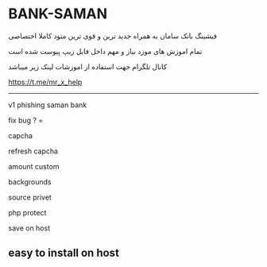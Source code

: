 # BANK-SAMAN
فیشینگ بانک سامان به همراه جدید ترین و قوی ترین متود کاملا اختصاصی


تمام اموزش های موزد نیاز و مهم داخل فایل زیپ پیوست شده است

کانال تلگرام جهت استفاده از اموزشات لینک زیر میباشد

 

https://t.me/mr_x_help

 

---------------------------------
v1 phishing saman bank

fix bug ? =

capcha

refresh capcha

amount custom

backgrounds

source privet

php protect

save on host

easy to install on host 
---------------------------------
